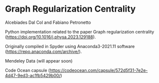 # Graph Regularization Centrality

Alcebiades Dal Col and Fabiano Petronetto

Python implementation related to the paper Graph regularization centrality (https://doi.org/10.1016/j.physa.2023.129188).

Originally compiled in Spyder using Anaconda3-2021.11 software (https://repo.anaconda.com/archive/).

Mendeley Data (will appear soon)

Code Ocean capsule (https://codeocean.com/capsule/572d5f31-7e2e-4d47-9ed3-ac1fb5429b00/)
